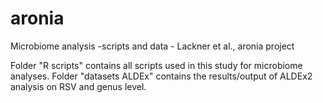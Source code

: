 # aronia
Microbiome analysis -scripts and data - Lackner et al., aronia project

Folder "R scripts" contains all scripts used in this study for microbiome analyses.
Folder "datasets ALDEx" contains the results/output of ALDEx2 analysis on RSV and genus level.

